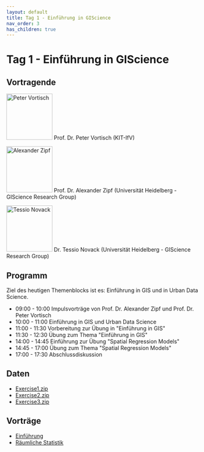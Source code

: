 ```yaml
---
layout: default
title: Tag 1 - Einführung in GIScience
nav_order: 3
has_children: true
---
```


# Tag 1 - Einführung in GIScience
## Vortragende

<p>
<img src="https://raw.githubusercontent.com/heikalab/urbandatascience/main/images/vortisch.jpg" alt="Peter Vortisch" style="align:left; width:120px;height:120px;">
Prof. Dr. Peter Vortisch (KIT-IfV)
</p>

<p>
<img src="https://raw.githubusercontent.com/heikalab/urbandatascience/main/images/zipf.jpg" alt="Alexander Zipf" style="align:left; width:120px;height:120px;">
Prof. Dr. Alexander Zipf (Universität Heidelberg - GIScience Research Group)
</p>

<p>
<img src="https://raw.githubusercontent.com/heikalab/urbandatascience/main/images/novack.png" alt="Tessio Novack" style="align:left; width:120px;height:120px;">
Dr. Tessio Novack (Universität Heidelberg - GIScience Research Group)
</p>

## Programm
Ziel des heutigen Themenblocks ist es: Einführung in GIS und in Urban Data Science.
*	09:00 - 10:00 Impulsvorträge von Prof. Dr. Alexander Zipf und Prof. Dr. Peter Vortisch
*	10:00 - 11:00 Einführung in GIS und Urban Data Science
*	11:00 - 11:30 Vorbereitung zur Übung in "Einführung in GIS"
*	11:30 - 12:30 Übung zum Thema "Einführung in GIS"
*	14:00 - 14:45 Einführung zur Übung "Spatial Regression Models"
*	14:45 - 17:00 Übung zum Thema "Spatial Regression Models"
*	17:00 - 17:30 Abschlussdiskussion

## Daten

* <a href="https://raw.githubusercontent.com/heikalab/urbandatascience/main/Tag1/Exercise1.zip">Exercise1.zip</a>
* <a href="https://raw.githubusercontent.com/heikalab/urbandatascience/main/Tag1/Exercise2.zip">Exercise2.zip</a>
* <a href="https://raw.githubusercontent.com/heikalab/urbandatascience/main/Tag1/Exercise3.zip">Exercise3.zip</a>

## Vorträge

  * <a href="../Tag1/novack_intro_3_20201019.pdf">Einführung</a>
  * <a href="../Tag1/novack_vortrag_20201019.pdf">Räumliche Statistik</a>
